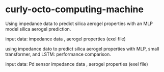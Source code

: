 # curly-octo-computing-machine
Using impedance data to predict silica aerogel properties with an MLP model
silica aerogel prediction. 

input data: impedance data , aerogel properties (exel file)


using impedance dato to predict silica aerogel properties with MLP, small transformer, and LSTM: performance comparison.

input data: Pd sensor impedance data , aerogel properties (exel file)
